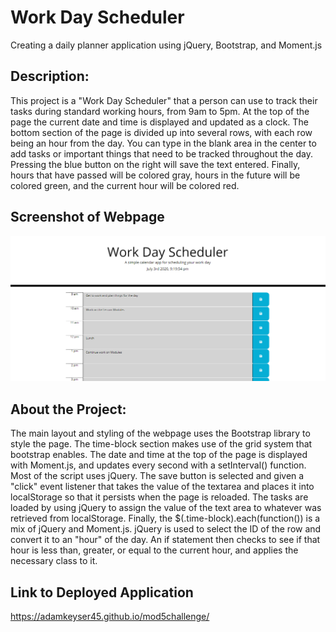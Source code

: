 # Work Day Scheduler
Creating a daily planner application using jQuery, Bootstrap, and Moment.js

## Description: 
This project is a "Work Day Scheduler" that a person can use to track their tasks during standard working hours, from 9am to 5pm. At the top of the page the current date and time is displayed and updated as a clock. The bottom section of the page is divided up into several rows, with each row being an hour from the day. You can type in the blank area in the center to add tasks or important things that need to be tracked throughout the day. Pressing the blue button on the right will save the text entered. Finally, hours that have passed will be colored gray, hours in the future will be colored green, and the current hour will be colored red.

## Screenshot of Webpage
![Sreenshot of Webpage](./assets/images/screenshot_of_page.png)

## About the Project:
The main layout and styling of the webpage uses the Bootstrap library to style the page. The time-block section makes use of the grid system that bootstrap enables. The date and time at the top of the page is displayed with Moment.js, and updates every second with a setInterval() function. Most of the script uses jQuery. The save button is selected and given a "click" event listener that takes the value of the textarea and places it into localStorage so that it persists when the page is reloaded. The tasks are loaded by using jQuery to assign the value of the text area to whatever was retrieved from localStorage. Finally, the $(.time-block).each(function()) is a mix of jQuery and Moment.js. jQuery is used to select the ID of the row and convert it to an "hour" of the day. An if statement then checks to see if that hour is less than, greater, or equal to the current hour, and applies the necessary class to it.

## Link to Deployed Application
https://adamkeyser45.github.io/mod5challenge/
